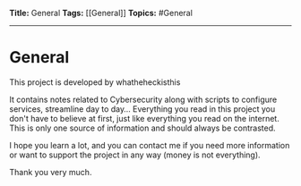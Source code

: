 **Title:** General
**Tags:** [[General]]
**Topics:** #General 

---
# General
This project is developed by whatheheckisthis

It contains notes related to Cybersecurity along with scripts to configure services, streamline day to day… Everything you read in this project you don't have to believe at first, just like everything you read on the internet. This is only one source of information and should always be contrasted.

I hope you learn a lot, and you can contact me if you need more information or want to support the project in any way (money is not everything).

Thank you very much.


